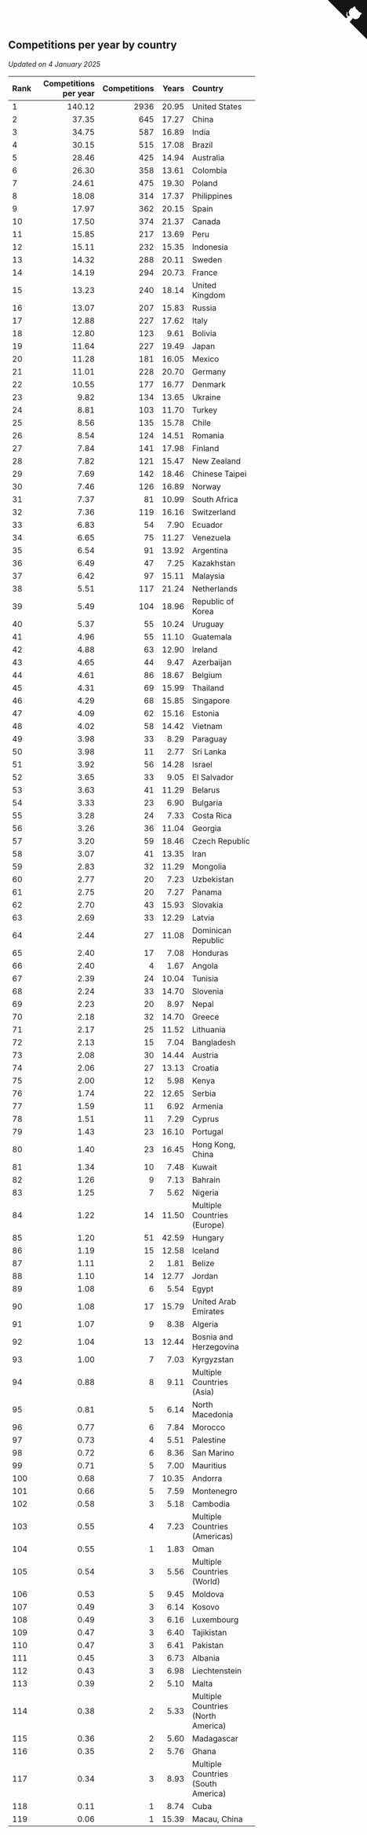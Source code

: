 ## Competitions per year by country

*Updated on  4 January 2025*

| Rank | Competitions per year | Competitions | Years | Country |
| :--- | ---: | ---: | ---: | :--- |
| 1 | 140.12 | 2936 | 20.95 | United States |
| 2 | 37.35 | 645 | 17.27 | China |
| 3 | 34.75 | 587 | 16.89 | India |
| 4 | 30.15 | 515 | 17.08 | Brazil |
| 5 | 28.46 | 425 | 14.94 | Australia |
| 6 | 26.30 | 358 | 13.61 | Colombia |
| 7 | 24.61 | 475 | 19.30 | Poland |
| 8 | 18.08 | 314 | 17.37 | Philippines |
| 9 | 17.97 | 362 | 20.15 | Spain |
| 10 | 17.50 | 374 | 21.37 | Canada |
| 11 | 15.85 | 217 | 13.69 | Peru |
| 12 | 15.11 | 232 | 15.35 | Indonesia |
| 13 | 14.32 | 288 | 20.11 | Sweden |
| 14 | 14.19 | 294 | 20.73 | France |
| 15 | 13.23 | 240 | 18.14 | United Kingdom |
| 16 | 13.07 | 207 | 15.83 | Russia |
| 17 | 12.88 | 227 | 17.62 | Italy |
| 18 | 12.80 | 123 | 9.61 | Bolivia |
| 19 | 11.64 | 227 | 19.49 | Japan |
| 20 | 11.28 | 181 | 16.05 | Mexico |
| 21 | 11.01 | 228 | 20.70 | Germany |
| 22 | 10.55 | 177 | 16.77 | Denmark |
| 23 | 9.82 | 134 | 13.65 | Ukraine |
| 24 | 8.81 | 103 | 11.70 | Turkey |
| 25 | 8.56 | 135 | 15.78 | Chile |
| 26 | 8.54 | 124 | 14.51 | Romania |
| 27 | 7.84 | 141 | 17.98 | Finland |
| 28 | 7.82 | 121 | 15.47 | New Zealand |
| 29 | 7.69 | 142 | 18.46 | Chinese Taipei |
| 30 | 7.46 | 126 | 16.89 | Norway |
| 31 | 7.37 | 81 | 10.99 | South Africa |
| 32 | 7.36 | 119 | 16.16 | Switzerland |
| 33 | 6.83 | 54 | 7.90 | Ecuador |
| 34 | 6.65 | 75 | 11.27 | Venezuela |
| 35 | 6.54 | 91 | 13.92 | Argentina |
| 36 | 6.49 | 47 | 7.25 | Kazakhstan |
| 37 | 6.42 | 97 | 15.11 | Malaysia |
| 38 | 5.51 | 117 | 21.24 | Netherlands |
| 39 | 5.49 | 104 | 18.96 | Republic of Korea |
| 40 | 5.37 | 55 | 10.24 | Uruguay |
| 41 | 4.96 | 55 | 11.10 | Guatemala |
| 42 | 4.88 | 63 | 12.90 | Ireland |
| 43 | 4.65 | 44 | 9.47 | Azerbaijan |
| 44 | 4.61 | 86 | 18.67 | Belgium |
| 45 | 4.31 | 69 | 15.99 | Thailand |
| 46 | 4.29 | 68 | 15.85 | Singapore |
| 47 | 4.09 | 62 | 15.16 | Estonia |
| 48 | 4.02 | 58 | 14.42 | Vietnam |
| 49 | 3.98 | 33 | 8.29 | Paraguay |
| 50 | 3.98 | 11 | 2.77 | Sri Lanka |
| 51 | 3.92 | 56 | 14.28 | Israel |
| 52 | 3.65 | 33 | 9.05 | El Salvador |
| 53 | 3.63 | 41 | 11.29 | Belarus |
| 54 | 3.33 | 23 | 6.90 | Bulgaria |
| 55 | 3.28 | 24 | 7.33 | Costa Rica |
| 56 | 3.26 | 36 | 11.04 | Georgia |
| 57 | 3.20 | 59 | 18.46 | Czech Republic |
| 58 | 3.07 | 41 | 13.35 | Iran |
| 59 | 2.83 | 32 | 11.29 | Mongolia |
| 60 | 2.77 | 20 | 7.23 | Uzbekistan |
| 61 | 2.75 | 20 | 7.27 | Panama |
| 62 | 2.70 | 43 | 15.93 | Slovakia |
| 63 | 2.69 | 33 | 12.29 | Latvia |
| 64 | 2.44 | 27 | 11.08 | Dominican Republic |
| 65 | 2.40 | 17 | 7.08 | Honduras |
| 66 | 2.40 | 4 | 1.67 | Angola |
| 67 | 2.39 | 24 | 10.04 | Tunisia |
| 68 | 2.24 | 33 | 14.70 | Slovenia |
| 69 | 2.23 | 20 | 8.97 | Nepal |
| 70 | 2.18 | 32 | 14.70 | Greece |
| 71 | 2.17 | 25 | 11.52 | Lithuania |
| 72 | 2.13 | 15 | 7.04 | Bangladesh |
| 73 | 2.08 | 30 | 14.44 | Austria |
| 74 | 2.06 | 27 | 13.13 | Croatia |
| 75 | 2.00 | 12 | 5.98 | Kenya |
| 76 | 1.74 | 22 | 12.65 | Serbia |
| 77 | 1.59 | 11 | 6.92 | Armenia |
| 78 | 1.51 | 11 | 7.29 | Cyprus |
| 79 | 1.43 | 23 | 16.10 | Portugal |
| 80 | 1.40 | 23 | 16.45 | Hong Kong, China |
| 81 | 1.34 | 10 | 7.48 | Kuwait |
| 82 | 1.26 | 9 | 7.13 | Bahrain |
| 83 | 1.25 | 7 | 5.62 | Nigeria |
| 84 | 1.22 | 14 | 11.50 | Multiple Countries (Europe) |
| 85 | 1.20 | 51 | 42.59 | Hungary |
| 86 | 1.19 | 15 | 12.58 | Iceland |
| 87 | 1.11 | 2 | 1.81 | Belize |
| 88 | 1.10 | 14 | 12.77 | Jordan |
| 89 | 1.08 | 6 | 5.54 | Egypt |
| 90 | 1.08 | 17 | 15.79 | United Arab Emirates |
| 91 | 1.07 | 9 | 8.38 | Algeria |
| 92 | 1.04 | 13 | 12.44 | Bosnia and Herzegovina |
| 93 | 1.00 | 7 | 7.03 | Kyrgyzstan |
| 94 | 0.88 | 8 | 9.11 | Multiple Countries (Asia) |
| 95 | 0.81 | 5 | 6.14 | North Macedonia |
| 96 | 0.77 | 6 | 7.84 | Morocco |
| 97 | 0.73 | 4 | 5.51 | Palestine |
| 98 | 0.72 | 6 | 8.36 | San Marino |
| 99 | 0.71 | 5 | 7.00 | Mauritius |
| 100 | 0.68 | 7 | 10.35 | Andorra |
| 101 | 0.66 | 5 | 7.59 | Montenegro |
| 102 | 0.58 | 3 | 5.18 | Cambodia |
| 103 | 0.55 | 4 | 7.23 | Multiple Countries (Americas) |
| 104 | 0.55 | 1 | 1.83 | Oman |
| 105 | 0.54 | 3 | 5.56 | Multiple Countries (World) |
| 106 | 0.53 | 5 | 9.45 | Moldova |
| 107 | 0.49 | 3 | 6.14 | Kosovo |
| 108 | 0.49 | 3 | 6.16 | Luxembourg |
| 109 | 0.47 | 3 | 6.40 | Tajikistan |
| 110 | 0.47 | 3 | 6.41 | Pakistan |
| 111 | 0.45 | 3 | 6.73 | Albania |
| 112 | 0.43 | 3 | 6.98 | Liechtenstein |
| 113 | 0.39 | 2 | 5.10 | Malta |
| 114 | 0.38 | 2 | 5.33 | Multiple Countries (North America) |
| 115 | 0.36 | 2 | 5.60 | Madagascar |
| 116 | 0.35 | 2 | 5.76 | Ghana |
| 117 | 0.34 | 3 | 8.93 | Multiple Countries (South America) |
| 118 | 0.11 | 1 | 8.74 | Cuba |
| 119 | 0.06 | 1 | 15.39 | Macau, China |


<a href="https://github.com/JustinTimeCuber/wca_statistics" class="github-corner" aria-label="View source on Github"><svg width="80" height="80" viewBox="0 0 250 250" style="fill:#151513; color:#fff; position: absolute; top: 0; border: 0; right: 0;" aria-hidden="true"><path d="M0,0 L115,115 L130,115 L142,142 L250,250 L250,0 Z"></path><path d="M128.3,109.0 C113.8,99.7 119.0,89.6 119.0,89.6 C122.0,82.7 120.5,78.6 120.5,78.6 C119.2,72.0 123.4,76.3 123.4,76.3 C127.3,80.9 125.5,87.3 125.5,87.3 C122.9,97.6 130.6,101.9 134.4,103.2" fill="currentColor" style="transform-origin: 130px 106px;" class="octo-arm"></path><path d="M115.0,115.0 C114.9,115.1 118.7,116.5 119.8,115.4 L133.7,101.6 C136.9,99.2 139.9,98.4 142.2,98.6 C133.8,88.0 127.5,74.4 143.8,58.0 C148.5,53.4 154.0,51.2 159.7,51.0 C160.3,49.4 163.2,43.6 171.4,40.1 C171.4,40.1 176.1,42.5 178.8,56.2 C183.1,58.6 187.2,61.8 190.9,65.4 C194.5,69.0 197.7,73.2 200.1,77.6 C213.8,80.2 216.3,84.9 216.3,84.9 C212.7,93.1 206.9,96.0 205.4,96.6 C205.1,102.4 203.0,107.8 198.3,112.5 C181.9,128.9 168.3,122.5 157.7,114.1 C157.9,116.9 156.7,120.9 152.7,124.9 L141.0,136.5 C139.8,137.7 141.6,141.9 141.8,141.8 Z" fill="currentColor" class="octo-body"></path></svg></a><style>.github-corner:hover .octo-arm{animation:octocat-wave 560ms ease-in-out}@keyframes octocat-wave{0%,100%{transform:rotate(0)}20%,60%{transform:rotate(-25deg)}40%,80%{transform:rotate(10deg)}}@media (max-width:500px){.github-corner:hover .octo-arm{animation:none}.github-corner .octo-arm{animation:octocat-wave 560ms ease-in-out}}</style>
